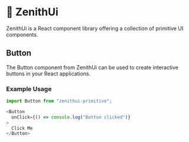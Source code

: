 # 🌈 ZenithUi

ZenithUi is a React component library offering a collection of primitive UI components.

## Button

The Button component from ZenithUi can be used to create interactive buttons in your React applications.

### Example Usage

```javascript
import Button from "zenithui-primitive";

<Button
  onClick={() => console.log("Button clicked")}
>
  Click Me
</Button>
